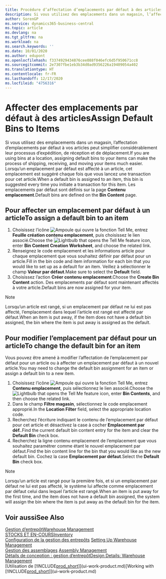 ```yaml
---
title: Procédure d’affectation d’emplacements par défaut à des articles | Microsoft Docs
description: Si vous utilisez des emplacements dans un magasin, l’affectation d’emplacements par défaut à vos articles peut simplifier considérablement leur processus d’expédition, de réception et de déplacement. Lorsqu’un emplacement par défaut est affecté à un article, cet emplacement est suggéré chaque fois que vous lancez une transaction pour cet article.
author: SorenGP
ms.service: dynamics365-business-central
ms.topic: article
ms.devlang: na
ms.tgt_pltfrm: na
ms.workload: na
ms.search.keywords: ''
ms.date: 10/01/2020
ms.author: edupont
ms.openlocfilehash: f3374929434876cee088f046efc6d5f950671cc8
ms.sourcegitcommit: 2e7307fbe1eb3b34d0ad9356226a19409054a402
ms.translationtype: HT
ms.contentlocale: fr-FR
ms.lasthandoff: 12/17/2020
ms.locfileid: "4756316"
---
```

# <a name="assign-default-bins-to-items"></a><span data-ttu-id="84da8-104">Affecter des emplacements par défaut à des articles</span><span class="sxs-lookup"><span data-stu-id="84da8-104">Assign Default Bins to Items</span></span>
<span data-ttu-id="84da8-105">Si vous utilisez des emplacements dans un magasin, l’affectation d’emplacements par défaut à vos articles peut simplifier considérablement leur processus d’expédition, de réception et de déplacement.</span><span class="sxs-lookup"><span data-stu-id="84da8-105">If you are using bins at a location, assigning default bins to your items can make the process of shipping, receiving, and moving your items much easier.</span></span> <span data-ttu-id="84da8-106">Lorsqu’un emplacement par défaut est affecté à un article, cet emplacement est suggéré chaque fois que vous lancez une transaction pour cet article.</span><span class="sxs-lookup"><span data-stu-id="84da8-106">When a default bin is assigned to an item, this bin is suggested every time you initiate a transaction for this item.</span></span> <span data-ttu-id="84da8-107">Les emplacements par défaut sont définis sur la page **Contenu emplacement**.</span><span class="sxs-lookup"><span data-stu-id="84da8-107">Default bins are defined on the **Bin Content** page.</span></span>  

## <a name="to-assign-a-default-bin-to-an-item"></a><span data-ttu-id="84da8-108">Pour affecter un emplacement par défaut à un article</span><span class="sxs-lookup"><span data-stu-id="84da8-108">To assign a default bin to an item</span></span>
1.  <span data-ttu-id="84da8-109">Choisissez l’icône ![Ampoule qui ouvre la fonction Tell Me](media/ui-search/search_small.png "Dites-moi ce que vous voulez faire"), entrez **Feuille création contenu emplacement**, puis choisissez le lien associé.</span><span class="sxs-lookup"><span data-stu-id="84da8-109">Choose the ![Lightbulb that opens the Tell Me feature](media/ui-search/search_small.png "Tell me what you want to do") icon, enter **Bin Content Creation Worksheet**, and choose the related link.</span></span>  
2.  <span data-ttu-id="84da8-110">Renseignez le code emplacement et les informations article pour chaque emplacement que vous souhaitez définir par défaut pour un article.</span><span class="sxs-lookup"><span data-stu-id="84da8-110">Fill in the bin code and item information for each bin that you would like to set up as a default for an item.</span></span> <span data-ttu-id="84da8-111">Veillez à sélectionner le champ **Valeur par défaut**.</span><span class="sxs-lookup"><span data-stu-id="84da8-111">Make sure to select the **Default** field.</span></span>  
3.  <span data-ttu-id="84da8-112">Choisissez l’action **Créer contenu emplacement**.</span><span class="sxs-lookup"><span data-stu-id="84da8-112">Choose the **Create Bin Content** action.</span></span> <span data-ttu-id="84da8-113">Des emplacements par défaut sont maintenant affectés à votre article.</span><span class="sxs-lookup"><span data-stu-id="84da8-113">Default bins are now assigned for your item.</span></span>  

> [!NOTE]  
>  <span data-ttu-id="84da8-114">Lorsqu’un article est rangé, si un emplacement par défaut ne lui est pas affecté, l’emplacement dans lequel l’article est rangé est affecté par défaut.</span><span class="sxs-lookup"><span data-stu-id="84da8-114">When an item is put away, if the item does not have a default bin assigned, the bin where the item is put away is assigned as the default.</span></span>  

## <a name="to-change-the-default-bin-for-an-item"></a><span data-ttu-id="84da8-115">Pour modifier l’emplacement par défaut pour un article</span><span class="sxs-lookup"><span data-stu-id="84da8-115">To change the default bin for an item</span></span>  
<span data-ttu-id="84da8-116">Vous pouvez être amené à modifier l’affectation de l’emplacement par défaut pour un article ou à affecter un emplacement par défaut à un nouvel article.</span><span class="sxs-lookup"><span data-stu-id="84da8-116">You may need to change the default bin assignment for an item or assign a default bin to a new item.</span></span>    
1.  <span data-ttu-id="84da8-117">Choisissez l’icône ![Ampoule qui ouvre la fonction Tell Me](media/ui-search/search_small.png "Dites-moi ce que vous voulez faire"), entrez **Contenu emplacement**, puis sélectionnez le lien associé.</span><span class="sxs-lookup"><span data-stu-id="84da8-117">Choose the ![Lightbulb that opens the Tell Me feature](media/ui-search/search_small.png "Tell me what you want to do") icon, enter **Bin Contents**, and then choose the related link.</span></span>  
2.  <span data-ttu-id="84da8-118">Dans le champ **Filtre magasin**, sélectionnez le code emplacement approprié.</span><span class="sxs-lookup"><span data-stu-id="84da8-118">In the **Location Filter** field, select the appropriate location code.</span></span>  
3.  <span data-ttu-id="84da8-119">Recherchez l’écriture indiquant le contenu de l’emplacement par défaut pour cet article et désactivez la case à cocher **Emplacement par déf.**.</span><span class="sxs-lookup"><span data-stu-id="84da8-119">Find the current default bin content entry for the item and clear the **Default Bin** check box.</span></span>  
4.  <span data-ttu-id="84da8-120">Recherchez la ligne contenu emplacement de l’emplacement que vous souhaitez paramétrer comme étant le nouvel emplacement par défaut.</span><span class="sxs-lookup"><span data-stu-id="84da8-120">Find the bin content line for the bin that you would like as the new default bin.</span></span> <span data-ttu-id="84da8-121">Cochez la case **Emplacement par défaut**.</span><span class="sxs-lookup"><span data-stu-id="84da8-121">Select the **Default Bin** check box.</span></span>  

> [!NOTE]  
>  <span data-ttu-id="84da8-122">Lorsqu’un article est rangé pour la première fois, et si un emplacement par défaut ne lui est pas affecté, le système lui affecte comme emplacement par défaut celui dans lequel l’article est rangé.</span><span class="sxs-lookup"><span data-stu-id="84da8-122">When an item is put away for the first time, and the item does not have a default bin assigned, the system will assign the bin where the item is put away as the default bin for the item.</span></span>  

## <a name="see-also"></a><span data-ttu-id="84da8-123">Voir aussi</span><span class="sxs-lookup"><span data-stu-id="84da8-123">See Also</span></span>  
[<span data-ttu-id="84da8-124">Gestion d’entrepôt</span><span class="sxs-lookup"><span data-stu-id="84da8-124">Warehouse Management</span></span>](warehouse-manage-warehouse.md)  
[<span data-ttu-id="84da8-125">STOCKS ET EN-COURS</span><span class="sxs-lookup"><span data-stu-id="84da8-125">Inventory</span></span>](inventory-manage-inventory.md)  
<span data-ttu-id="84da8-126">[Configuration de la gestion des entrepôts](warehouse-setup-warehouse.md)   </span><span class="sxs-lookup"><span data-stu-id="84da8-126">[Setting Up Warehouse Management](warehouse-setup-warehouse.md)   </span></span>  
<span data-ttu-id="84da8-127">[Gestion des assemblages](assembly-assemble-items.md)  </span><span class="sxs-lookup"><span data-stu-id="84da8-127">[Assembly Management](assembly-assemble-items.md)  </span></span>  
[<span data-ttu-id="84da8-128">Détails de conception : gestion d’entrepôt</span><span class="sxs-lookup"><span data-stu-id="84da8-128">Design Details: Warehouse Management</span></span>](design-details-warehouse-management.md)  
<span data-ttu-id="84da8-129">[Utilisation de [!INCLUDE[prod_short](includes/prod_short.md)]](ui-work-product.md)</span><span class="sxs-lookup"><span data-stu-id="84da8-129">[Working with [!INCLUDE[prod_short](includes/prod_short.md)]](ui-work-product.md)</span></span>
